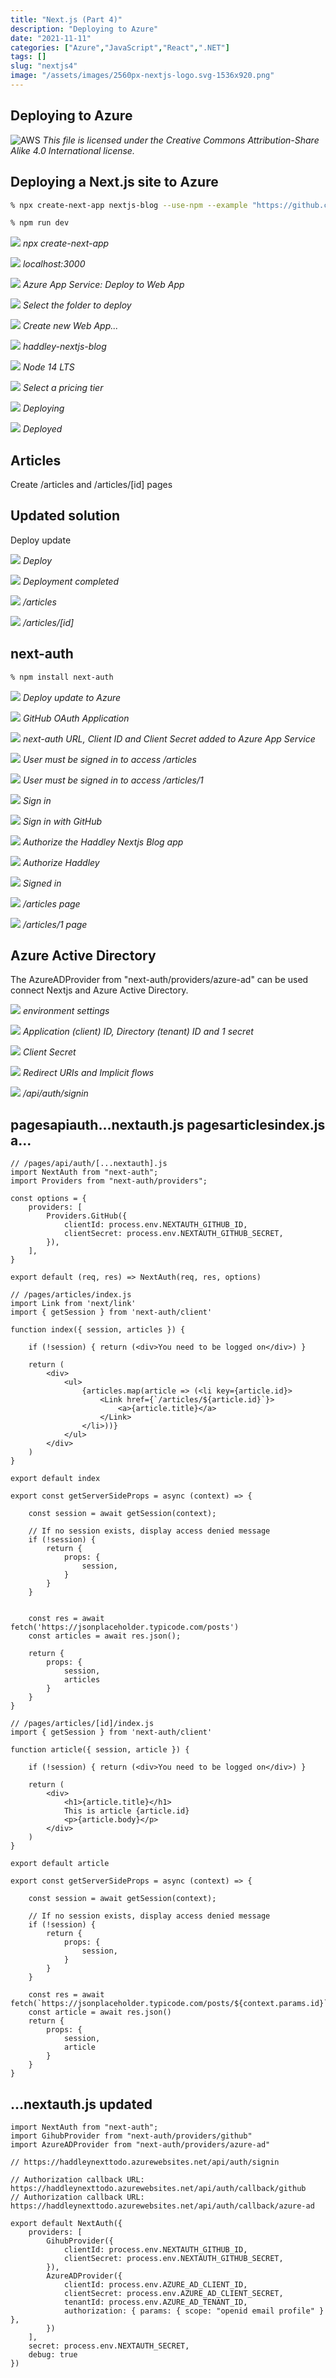 ```yaml
---
title: "Next.js (Part 4)"
description: "Deploying to Azure"
date: "2021-11-11"
categories: ["Azure","JavaScript","React",".NET"]
tags: []
slug: "nextjs4"
image: "/assets/images/2560px-nextjs-logo.svg-1536x920.png"
---
```


## Deploying to Azure

![AWS](/assets/images/nextjs4/2560px-nextjs-logo.svg-1536x920.png)
*This file is licensed under the Creative Commons Attribution-Share Alike 4.0 International license.*


## Deploying a Next.js site to Azure

```bash
% npx create-next-app nextjs-blog --use-npm --example "https://github.com/vercel/next-learn/tree/master/basics/learn-starter"

% npm run dev
```


![](/assets/images/nextjs4/screen-shot-2021-11-11-at-2.25.59-pm-1126x734.png)
*npx create-next-app*

![](/assets/images/nextjs4/screen-shot-2021-11-11-at-2.27.44-pm-1836x986.png)
*localhost:3000*

![](/assets/images/nextjs4/screen-shot-2021-11-11-at-2.27.59-pm-1294x176.png)
*Azure App Service: Deploy to Web App*

![](/assets/images/nextjs4/screen-shot-2021-11-11-at-2.28.08-pm-1276x162.png)
*Select the folder to deploy*

![](/assets/images/nextjs4/screen-shot-2021-11-11-at-2.28.16-pm-1270x172.png)
*Create new Web App...*

![](/assets/images/nextjs4/screen-shot-2021-11-11-at-2.28.44-pm-1302x278.png)
*haddley-nextjs-blog*

![](/assets/images/nextjs4/screen-shot-2021-11-11-at-2.28.52-pm-1284x308.png)
*Node 14 LTS*

![](/assets/images/nextjs4/screen-shot-2021-11-11-at-2.28.58-pm-1272x248.png)
*Select a pricing tier*

![](/assets/images/nextjs4/screen-shot-2021-11-11-at-2.29.48-pm-1684x684.png)
*Deploying*

![](/assets/images/nextjs4/screen-shot-2021-11-11-at-2.35.07-pm-1836x993.png)
*Deployed*


## Articles

Create /articles and /articles/[id] pages


## Updated solution

Deploy update

![](/assets/images/nextjs4/screen-shot-2021-11-11-at-3.05.58-pm-1066x688.png)
*Deploy*

![](/assets/images/nextjs4/screen-shot-2021-11-11-at-3.00.59-pm-944x204.png)
*Deployment completed*

![](/assets/images/nextjs4/screen-shot-2021-11-11-at-3.00.10-pm-1836x944.png)
*/articles*

![](/assets/images/nextjs4/screen-shot-2021-11-11-at-3.00.20-pm-1836x944.png)
*/articles/[id]*


## next-auth

```bash
% npm install next-auth
```


![](/assets/images/nextjs4/screen-shot-2021-11-12-at-10.59.47-am-1836x694.png)
*Deploy update to Azure*

![](/assets/images/nextjs4/screen-shot-2021-11-12-at-8.13.42-am-1836x1127.png)
*GitHub OAuth Application*

![](/assets/images/nextjs4/screen-shot-2021-11-12-at-5.40.25-pm-1836x937.png)
*next-auth URL, Client ID and Client Secret added to Azure App Service*

![](/assets/images/nextjs4/screen-shot-2021-11-12-at-10.55.17-am-1636x852.png)
*User must be signed in to access /articles*

![](/assets/images/nextjs4/screen-shot-2021-11-12-at-10.55.27-am-1632x846.png)
*User must be signed in to access /articles/1*

![](/assets/images/nextjs4/screen-shot-2021-11-12-at-10.46.54-am-1836x1037.png)
*Sign in*

![](/assets/images/nextjs4/screen-shot-2021-11-12-at-10.55.40-am-1626x842.png)
*Sign in with GitHub*

![](/assets/images/nextjs4/screen-shot-2021-11-12-at-10.47.17-am-1836x898.png)
*Authorize the Haddley Nextjs Blog app*

![](/assets/images/nextjs4/screen-shot-2021-11-12-at-10.47.33-am-1836x635.png)
*Authorize Haddley*

![](/assets/images/nextjs4/screen-shot-2021-11-12-at-10.55.52-am-1632x842.png)
*Signed in*

![](/assets/images/nextjs4/screen-shot-2021-11-12-at-10.56.07-am-1628x846.png)
*/articles page*

![](/assets/images/nextjs4/screen-shot-2021-11-12-at-11.02.13-am-1630x854.png)
*/articles/1 page*


## Azure Active Directory

The AzureADProvider from "next-auth/providers/azure-ad" can be used connect Nextjs and Azure Active Directory.

![](/assets/images/nextjs4/screen-shot-2022-01-13-at-11.11.13-am-1836x926.png)
*environment settings*

![](/assets/images/nextjs4/screen-shot-2022-01-13-at-11.14.22-am-1836x925.png)
*Application (client) ID, Directory (tenant) ID and 1 secret*

![](/assets/images/nextjs4/screen-shot-2022-01-13-at-11.14.42-am-1836x934.png)
*Client Secret*

![](/assets/images/nextjs4/screen-shot-2022-01-13-at-11.16.04-am-1836x983.png)
*Redirect URIs and Implicit flows*

![](/assets/images/nextjs4/screen-shot-2022-01-13-at-11.17.40-am-1836x1100.png)
*/api/auth/signin*


## pagesapiauth...nextauth.js pagesarticlesindex.js a...

```text
// /pages/api/auth/[...nextauth].js 
import NextAuth from "next-auth";
import Providers from "next-auth/providers";

const options = {
    providers: [
        Providers.GitHub({
            clientId: process.env.NEXTAUTH_GITHUB_ID,
            clientSecret: process.env.NEXTAUTH_GITHUB_SECRET,
        }),
    ],
}

export default (req, res) => NextAuth(req, res, options)

// /pages/articles/index.js 
import Link from 'next/link'
import { getSession } from 'next-auth/client'

function index({ session, articles }) {

    if (!session) { return (<div>You need to be logged on</div>) }
    
    return (
        <div>
            <ul>
                {articles.map(article => (<li key={article.id}>
                    <Link href={`/articles/${article.id}`}>
                        <a>{article.title}</a>
                    </Link>
                </li>))}
            </ul>
        </div>
    )
}

export default index

export const getServerSideProps = async (context) => {

    const session = await getSession(context);

    // If no session exists, display access denied message
    if (!session) {
        return {
            props: {
                session,
            }
        }
    }


    const res = await fetch('https://jsonplaceholder.typicode.com/posts')
    const articles = await res.json();

    return {
        props: {
            session,
            articles
        }
    }
}

// /pages/articles/[id]/index.js
import { getSession } from 'next-auth/client'

function article({ session, article }) {

    if (!session) { return (<div>You need to be logged on</div>) }

    return (
        <div>
            <h1>{article.title}</h1>
            This is article {article.id}
            <p>{article.body}</p>
        </div>
    )
}

export default article

export const getServerSideProps = async (context) => {

    const session = await getSession(context);

    // If no session exists, display access denied message
    if (!session) {
        return {
            props: {
                session,
            }
        }
    }
    
    const res = await fetch(`https://jsonplaceholder.typicode.com/posts/${context.params.id}`)
    const article = await res.json()
    return {
        props: {
            session,
            article
        }
    }
}
```

## ...nextauth.js updated

```text
import NextAuth from "next-auth";
import GihubProvider from "next-auth/providers/github"
import AzureADProvider from "next-auth/providers/azure-ad"

// https://haddleynexttodo.azurewebsites.net/api/auth/signin

// Authorization callback URL: https://haddleynexttodo.azurewebsites.net/api/auth/callback/github
// Authorization callback URL: https://haddleynexttodo.azurewebsites.net/api/auth/callback/azure-ad

export default NextAuth({
    providers: [
        GihubProvider({
            clientId: process.env.NEXTAUTH_GITHUB_ID, 
            clientSecret: process.env.NEXTAUTH_GITHUB_SECRET, 
        }),
        AzureADProvider({
            clientId: process.env.AZURE_AD_CLIENT_ID,
            clientSecret: process.env.AZURE_AD_CLIENT_SECRET,
            tenantId: process.env.AZURE_AD_TENANT_ID,
            authorization: { params: { scope: "openid email profile" } }, 
        })
    ],
    secret: process.env.NEXTAUTH_SECRET,
    debug: true
})
```
